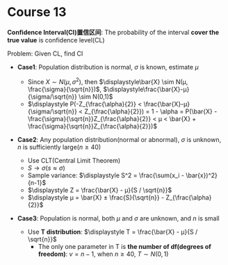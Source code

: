 # Course 13

**Confidence Interval(CI)置信区间**: The probability of the interval **cover the true value** is confidence level(CL)

Problem: Given CL, find CI
- **Case1**: Population distribution is normal, $\sigma$ is known, estimate $µ$
  - Since $X \sim N(µ, \sigma^2)$, then $\displaystyle\bar{X} \sim N(µ, \frac{\sigma}{\sqrt{n}})$, $\displaystyle\frac{\bar{X}-µ}{\sigma/\sqrt{n}} \sim N(0,1)$
  - $\displaystyle P(-Z_{\frac{\alpha}{2}} < \frac{\bar{X}-µ}{\sigma/\sqrt{n}} < Z_{\frac{\alpha}{2}}) = 1 - \alpha = P(\bar{X} - \frac{\sigma}{\sqrt{n}}Z_{\frac{\alpha}{2}} < µ < \bar{X} + \frac{\sigma}{\sqrt{n}}Z_{\frac{\alpha}{2}})$


- **Case2**: Any population distribution(normal or abnormal), $\sigma$ is unknown, $n$ is sufficiently large($n ≥ 40$)
  - Use CLT(Central Limit Theorem)
  - $S \rightarrow \sigma(s ≈ \sigma)$
  - Sample variance: $\displaystyle S^2 = \frac{\sum(x_i - \bar{x})^2}{n-1}$
  - $\displaystyle Z = \frac{\bar{X} - µ}{S / \sqrt{n}}$
  - $\displaystyle µ = \bar{X} ± \frac{S}{\sqrt{n}} - Z_{\frac{\alpha}{2}}$


- **Case3**: Population is normal, both $µ$ and $\sigma$ are unknown, and $n$ is small
  - Use **T distribution**: $\displaystyle T = \frac{\bar{X} - µ}{S / \sqrt{n}}$
    - The only one parameter in T is **the number of df(degrees of freedom)**: $v = n - 1$, when $n ≥ 40$, $T \sim N(0, 1)$